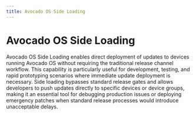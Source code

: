 ```yaml
---
title: Avocado OS Side Loading
---
```


# Avocado OS Side Loading

Avocado OS Side Loading enables direct deployment of updates to devices running Avocado OS without requiring the traditional release channel workflow. This capability is particularly useful for development, testing, and rapid prototyping scenarios where immediate update deployment is necessary. Side loading bypasses standard release gates and allows developers to push updates directly to specific devices or device groups, making it an essential tool for debugging production issues or deploying emergency patches when standard release processes would introduce unacceptable delays.
